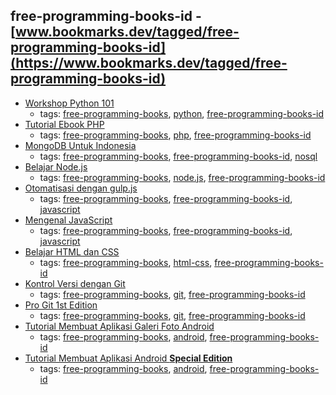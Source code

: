 free-programming-books-id - [www.bookmarks.dev/tagged/free-programming-books-id](https://www.bookmarks.dev/tagged/free-programming-books-id)
---
* [Workshop Python 101](http://sakti.github.io/python101/)
    * tags: [free-programming-books](../tagged/free-programming-books.md), [python](../tagged/python.md), [free-programming-books-id](../tagged/free-programming-books-id.md)
* [Tutorial Ebook PHP](http://www.ilmuwebsite.com/ebook-php-free-download)
    * tags: [free-programming-books](../tagged/free-programming-books.md), [php](../tagged/php.md), [free-programming-books-id](../tagged/free-programming-books-id.md)
* [MongoDB Untuk Indonesia](https://kristories.gitbooks.io/pengantar-mongodb/content/)
    * tags: [free-programming-books](../tagged/free-programming-books.md), [free-programming-books-id](../tagged/free-programming-books-id.md), [nosql](../tagged/nosql.md)
* [Belajar Node.js](http://idjs.github.io/belajar-nodejs/)
    * tags: [free-programming-books](../tagged/free-programming-books.md), [node.js](../tagged/node.js.md), [free-programming-books-id](../tagged/free-programming-books-id.md)
* [Otomatisasi dengan gulp.js](https://kristories.gitbooks.io/otomatisasi-dengan-gulp-js/content/)
    * tags: [free-programming-books](../tagged/free-programming-books.md), [free-programming-books-id](../tagged/free-programming-books-id.md), [javascript](../tagged/javascript.md)
* [Mengenal JavaScript](http://masputih.com/2013/01/ebook-gratis-mengenal-javascript)
    * tags: [free-programming-books](../tagged/free-programming-books.md), [free-programming-books-id](../tagged/free-programming-books-id.md), [javascript](../tagged/javascript.md)
* [Belajar HTML dan CSS](http://www.ariona.net/ebook-belajar-html-dan-css/)
    * tags: [free-programming-books](../tagged/free-programming-books.md), [html-css](../tagged/html-css.md), [free-programming-books-id](../tagged/free-programming-books-id.md)
* [Kontrol Versi dengan Git](https://leanpub.com/kontrol-versi-git)
    * tags: [free-programming-books](../tagged/free-programming-books.md), [git](../tagged/git.md), [free-programming-books-id](../tagged/free-programming-books-id.md)
* [Pro Git 1st Edition](https://git-scm.com/book/id/v1)
    * tags: [free-programming-books](../tagged/free-programming-books.md), [git](../tagged/git.md), [free-programming-books-id](../tagged/free-programming-books-id.md)
* [Tutorial Membuat Aplikasi Galeri Foto Android](https://www.smashwords.com/books/view/533096)
    * tags: [free-programming-books](../tagged/free-programming-books.md), [android](../tagged/android.md), [free-programming-books-id](../tagged/free-programming-books-id.md)
* [Tutorial Membuat Aplikasi Android **Special Edition**](http://www.slideshare.net/creatorb/tutorial-lengkap-cara-membuat-aplikasi-android-sederhana)
    * tags: [free-programming-books](../tagged/free-programming-books.md), [android](../tagged/android.md), [free-programming-books-id](../tagged/free-programming-books-id.md)
